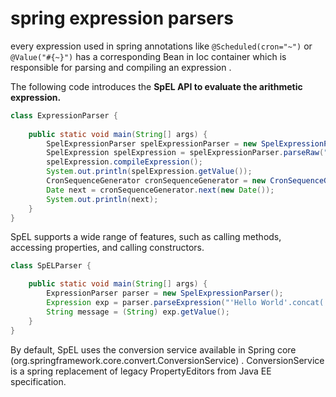 # spring expression parsers
every expression used in spring annotations like `@Scheduled(cron="~")` or `@Value("#{~}")`
has a corresponding Bean in Ioc container which is responsible for parsing and compiling an expression .

The following code introduces the **SpEL API to evaluate the arithmetic expression.**

```java
class ExpressionParser {
    
    public static void main(String[] args) {
        SpelExpressionParser spelExpressionParser = new SpelExpressionParser();
        SpelExpression spelExpression = spelExpressionParser.parseRaw("5*17");
        spelExpression.compileExpression();
        System.out.println(spelExpression.getValue());
        CronSequenceGenerator cronSequenceGenerator = new CronSequenceGenerator("0 */30 * * * ?");
        Date next = cronSequenceGenerator.next(new Date());
        System.out.println(next);
    }
}
```
SpEL supports a wide range of features, such as calling methods, accessing properties, and calling constructors.
```Java
class SpELParser {

    public static void main(String[] args) {
        ExpressionParser parser = new SpelExpressionParser();
        Expression exp = parser.parseExpression("'Hello World'.concat('!')");
        String message = (String) exp.getValue();
    }
}
```

By default, SpEL uses the conversion service available in Spring core (org.springframework.core.convert.ConversionService) .
ConversionService is a spring replacement of legacy PropertyEditors from Java EE specification.

